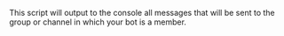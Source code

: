 This script will output to the console all messages that will be sent to the group or channel in which your bot is a member.
